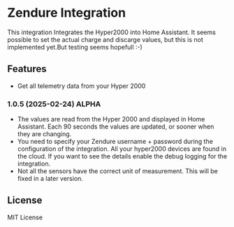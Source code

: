 # Zendure Integration

This integration Integrates the Hyper2000 into Home Assistant. 
It seems possible to set the actual charge and discarge values, but this is not implemented yet.But testing seems hopefull :-)

## Features

- Get all telemetry data from your Hyper 2000

### 1.0.5 (2025-02-24) ALPHA

- The values are read from the Hyper 2000 and displayed in Home Assistant. Each 90 seconds the values are updated, or sooner when they are changing.
- You need to specify your Zendure username + password during the configuration of the integration. All your hyper2000 devices are found in the cloud. If you want to see the details enable the debug logging for the integration.
- Not all the sensors have the correct unit of measurement. This will be fixed in a later version.

## License

MIT License
